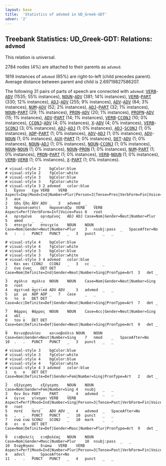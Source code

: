 ```yaml
---
layout: base
title:  'Statistics of advmod in UD_Greek-GDT'
udver: '2'
---
```


## Treebank Statistics: UD_Greek-GDT: Relations: `advmod`

This relation is universal.

2784 nodes (4%) are attached to their parents as `advmod`.

1819 instances of `advmod` (65%) are right-to-left (child precedes parent).
Average distance between parent and child is 2.69719827586207.

The following 31 pairs of parts of speech are connected with `advmod`: <tt><a href="el_gdt-pos-VERB.html">VERB</a></tt>-<tt><a href="el_gdt-pos-ADV.html">ADV</a></tt> (1535; 55% instances), <tt><a href="el_gdt-pos-NOUN.html">NOUN</a></tt>-<tt><a href="el_gdt-pos-ADV.html">ADV</a></tt> (381; 14% instances), <tt><a href="el_gdt-pos-VERB.html">VERB</a></tt>-<tt><a href="el_gdt-pos-PART.html">PART</a></tt> (330; 12% instances), <tt><a href="el_gdt-pos-ADJ.html">ADJ</a></tt>-<tt><a href="el_gdt-pos-ADV.html">ADV</a></tt> (255; 9% instances), <tt><a href="el_gdt-pos-ADV.html">ADV</a></tt>-<tt><a href="el_gdt-pos-ADV.html">ADV</a></tt> (84; 3% instances), <tt><a href="el_gdt-pos-NUM.html">NUM</a></tt>-<tt><a href="el_gdt-pos-ADV.html">ADV</a></tt> (52; 2% instances), <tt><a href="el_gdt-pos-ADJ.html">ADJ</a></tt>-<tt><a href="el_gdt-pos-PART.html">PART</a></tt> (32; 1% instances), <tt><a href="el_gdt-pos-NOUN.html">NOUN</a></tt>-<tt><a href="el_gdt-pos-PART.html">PART</a></tt> (29; 1% instances), <tt><a href="el_gdt-pos-PRON.html">PRON</a></tt>-<tt><a href="el_gdt-pos-ADV.html">ADV</a></tt> (20; 1% instances), <tt><a href="el_gdt-pos-PROPN.html">PROPN</a></tt>-<tt><a href="el_gdt-pos-ADV.html">ADV</a></tt> (15; 1% instances), <tt><a href="el_gdt-pos-ADV.html">ADV</a></tt>-<tt><a href="el_gdt-pos-PART.html">PART</a></tt> (14; 1% instances), <tt><a href="el_gdt-pos-VERB.html">VERB</a></tt>-<tt><a href="el_gdt-pos-CCONJ.html">CCONJ</a></tt> (10; 0% instances), <tt><a href="el_gdt-pos-CCONJ.html">CCONJ</a></tt>-<tt><a href="el_gdt-pos-ADV.html">ADV</a></tt> (4; 0% instances), <tt><a href="el_gdt-pos-X.html">X</a></tt>-<tt><a href="el_gdt-pos-ADV.html">ADV</a></tt> (4; 0% instances), <tt><a href="el_gdt-pos-VERB.html">VERB</a></tt>-<tt><a href="el_gdt-pos-SCONJ.html">SCONJ</a></tt> (3; 0% instances), <tt><a href="el_gdt-pos-ADJ.html">ADJ</a></tt>-<tt><a href="el_gdt-pos-ADJ.html">ADJ</a></tt> (1; 0% instances), <tt><a href="el_gdt-pos-ADJ.html">ADJ</a></tt>-<tt><a href="el_gdt-pos-SCONJ.html">SCONJ</a></tt> (1; 0% instances), <tt><a href="el_gdt-pos-ADP.html">ADP</a></tt>-<tt><a href="el_gdt-pos-PART.html">PART</a></tt> (1; 0% instances), <tt><a href="el_gdt-pos-ADV.html">ADV</a></tt>-<tt><a href="el_gdt-pos-ADJ.html">ADJ</a></tt> (1; 0% instances), <tt><a href="el_gdt-pos-ADV.html">ADV</a></tt>-<tt><a href="el_gdt-pos-NOUN.html">NOUN</a></tt> (1; 0% instances), <tt><a href="el_gdt-pos-AUX.html">AUX</a></tt>-<tt><a href="el_gdt-pos-PART.html">PART</a></tt> (1; 0% instances), <tt><a href="el_gdt-pos-DET.html">DET</a></tt>-<tt><a href="el_gdt-pos-ADV.html">ADV</a></tt> (1; 0% instances), <tt><a href="el_gdt-pos-NOUN.html">NOUN</a></tt>-<tt><a href="el_gdt-pos-ADJ.html">ADJ</a></tt> (1; 0% instances), <tt><a href="el_gdt-pos-NOUN.html">NOUN</a></tt>-<tt><a href="el_gdt-pos-CCONJ.html">CCONJ</a></tt> (1; 0% instances), <tt><a href="el_gdt-pos-NOUN.html">NOUN</a></tt>-<tt><a href="el_gdt-pos-NOUN.html">NOUN</a></tt> (1; 0% instances), <tt><a href="el_gdt-pos-NOUN.html">NOUN</a></tt>-<tt><a href="el_gdt-pos-PRON.html">PRON</a></tt> (1; 0% instances), <tt><a href="el_gdt-pos-NUM.html">NUM</a></tt>-<tt><a href="el_gdt-pos-PART.html">PART</a></tt> (1; 0% instances), <tt><a href="el_gdt-pos-PRON.html">PRON</a></tt>-<tt><a href="el_gdt-pos-PART.html">PART</a></tt> (1; 0% instances), <tt><a href="el_gdt-pos-VERB.html">VERB</a></tt>-<tt><a href="el_gdt-pos-NOUN.html">NOUN</a></tt> (1; 0% instances), <tt><a href="el_gdt-pos-VERB.html">VERB</a></tt>-<tt><a href="el_gdt-pos-VERB.html">VERB</a></tt> (1; 0% instances), <tt><a href="el_gdt-pos-X.html">X</a></tt>-<tt><a href="el_gdt-pos-PART.html">PART</a></tt> (1; 0% instances).


~~~ conllu
# visual-style 2	bgColor:blue
# visual-style 2	fgColor:white
# visual-style 3	bgColor:blue
# visual-style 3	fgColor:white
# visual-style 3 2 advmod	color:blue
1	Έχουν	έχω	VERB	VERB	Aspect=Imp|Mood=Ind|Number=Plur|Person=3|Tense=Pres|VerbForm=Fin|Voice=Act	3	aux	_	_
2	ήδη	ήδη	ADV	ADV	_	3	advmod	_	_
3	παρουσιαστεί	παρουσιάζω	VERB	VERB	Aspect=Perf|VerbForm=Inf|Voice=Pass	0	root	_	_
4	ορισμένα	ορισμένος	ADJ	ADJ	Case=Nom|Gender=Neut|Number=Plur	5	amod	_	_
5	στοιχεία	στοιχείο	NOUN	NOUN	Case=Nom|Gender=Neut|Number=Plur	3	nsubj:pass	_	SpaceAfter=No
6	:	:	PUNCT	PUNCT	_	3	punct	_	_

~~~


~~~ conllu
# visual-style 4	bgColor:blue
# visual-style 4	fgColor:white
# visual-style 3	bgColor:blue
# visual-style 3	fgColor:white
# visual-style 3 4 advmod	color:blue
1	Και	και	CCONJ	CCONJ	_	3	cc	_	_
2	ένα	ένας	DET	DET	Case=Nom|Definite=Ind|Gender=Neut|Number=Sing|PronType=Art	3	det	_	_
3	σχόλιο	σχόλιο	NOUN	NOUN	Case=Nom|Gender=Neut|Number=Sing	0	root	_	_
4	σχετικά	σχετικά	ADV	ADV	_	3	advmod	_	_
5	με	με	ADP	ADP	_	7	case	_	_
6	το	ο	DET	DET	Case=Acc|Definite=Def|Gender=Neut|Number=Sing|PronType=Art	7	det	_	_
7	θάρρος	θάρρος	NOUN	NOUN	Case=Acc|Gender=Neut|Number=Sing	4	obl	_	_
8	του	ο	DET	DET	Case=Gen|Definite=Def|Gender=Neut|Number=Sing|PronType=Art	9	det	_	_
9	Κοινοβουλίου	κοινοβούλιο	NOUN	NOUN	Case=Gen|Gender=Neut|Number=Sing	7	nmod	_	SpaceAfter=No
10	.	.	PUNCT	PUNCT	_	3	punct	_	_

~~~


~~~ conllu
# visual-style 3	bgColor:blue
# visual-style 3	fgColor:white
# visual-style 4	bgColor:blue
# visual-style 4	fgColor:white
# visual-style 4 3 advmod	color:blue
1	η	ο	DET	DET	Case=Nom|Definite=Def|Gender=Fem|Number=Sing|PronType=Art	2	det	_	_
2	εξέγερση	εξέγερση	NOUN	NOUN	Case=Nom|Gender=Fem|Number=Sing	4	nsubj	_	_
3	δεν	δεν	PART	PART	_	4	advmod	_	_
4	έγινε	γίνομαι	VERB	VERB	Aspect=Perf|Mood=Ind|Number=Sing|Person=3|Tense=Past|VerbForm=Fin|Voice=Pass	0	root	_	_
5	ποτέ	ποτέ	ADV	ADV	_	4	advmod	_	SpaceAfter=No
6	,	,	PUNCT	PUNCT	_	10	punct	_	_
7	ενώ	ενώ	SCONJ	SCONJ	_	10	mark	_	_
8	οι	ο	DET	DET	Case=Nom|Definite=Def|Gender=Masc|Number=Plur|PronType=Art	9	det	_	_
9	εισβολείς	εισβολέας	NOUN	NOUN	Case=Nom|Gender=Masc|Number=Plur	10	nsubj:pass	_	_
10	διώχθηκαν	διώκω	VERB	VERB	Aspect=Perf|Mood=Ind|Number=Plur|Person=3|Tense=Past|VerbForm=Fin|Voice=Pass	4	advcl	_	SpaceAfter=No
11	.	.	PUNCT	PUNCT	_	4	punct	_	_

~~~


